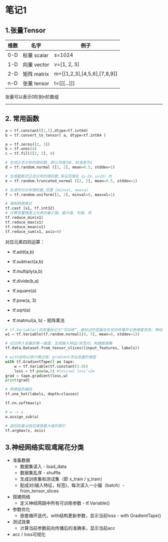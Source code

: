 # 笔记1
## 1.张量Tensor
| 维数 | 名字 | 例子 |
| --- | --- | --- |
| 0-D | 标量 scalar | s=1024 |
| 1-D | 向量 vector | v=[1, 2, 3] |
| 2-D | 矩阵 matrix | m=[[1,2,3],[4,5,6],[7,8,9]] |
| n-D | 张量 tensor | t=[[[...]]] |
张量可以表示0阶到n阶数组
*****
## 2. 常用函数
```python
a = tf.constant([1,5],dtype=tf.int64)
b = tf.convert_to_tensor( a, dtype=tf.int64 )

a = tf.zeros([2, 3])
b = tf.ones(4)
c = tf.fill([2, 2], 9)
```

```python
# 生成正态分布的随机数，默认均值为0，标准差为1
d = tf.random.normal ([2, 2], mean=0.5, stddev=1)

# 生成截断式正态分布的随机数,保证范围在（μ-2σ，μ+2σ）内
e = tf.random.truncated_normal ([2, 2], mean=0.5, stddev=1)

# 生成均匀分布随机数,范围 [minval, maxva)
f = tf.random.uniform([2, 2], minval=0, maxval=1)

# 强制转换格式
tf.cast (x1, tf.int32)
# 计算张量维度上元素的最小值、最大值、均值、和
tf.reduce_min(x1)
tf.reduce_max(x1)
tf.reduce_mean(x1)
tf.reduce_sum(x1, axis=0)
```

对应元素四则运算：</br>
+ tf.add(a,b)
+ tf.subtract(a,b)
+ tf.multiply(a,b)
+ tf.divide(b,a)

+ tf.square(a)
+ tf.pow(a, 3)
+ tf.sqrt(a)
+ tf.matmul(a, b) - 矩阵乘法

```python
# tf.Variable()将变量标记为“可训练”，被标记的变量会在反向传播中记录梯度信息。神经网络训练中，常用该函数标记待训练参数。
w1 = tf.Variable(tf.random.normal([4, 3], mean=0, stddev=1))

# 切分传入张量的第一维度，生成输入特征/标签对，构建数据集
tf.data.Dataset.from_tensor_slices((input_features, labels))

# with结构记录计算过程，gradient求出张量的梯度
with tf.GradientTape() as tape:
    w = tf.Variable(tf.constant(3.0))
    loss = tf.pow(w,2) #loss=w2 loss’=2w
grad = tape.gradient(loss,w)
print(grad)

# 转换独热编码
tf.one_hot(labels, depth=classes)

tf.nn.softmax(y)

# w -= a
w.assign_sub(a)

# 返回张量沿指定维度最大值的索引
tf.argmax(x, axis)
```

## 3.神经网络实现鸢尾花分类
+ 准备数据
    + 数据集读入 - load_data
    + 数据集乱序 - shuffle
    + 生成训练集和测试集（即 x_train / y_train）
    + 配成对(输入特征，标签)，每次读入一小撮（batch）- from_tensor_slices
+ 搭建网络
    + 定义神经网路中所有可训练参数 - tf.Variable()
+ 参数优化
    + 嵌套循环迭代，with结构更新参数，显示当前loss - with GradientTape()
+ 测试效果
    + 计算当前参数前向传播后的准确率，显示当前acc
+ acc / loss可视化

